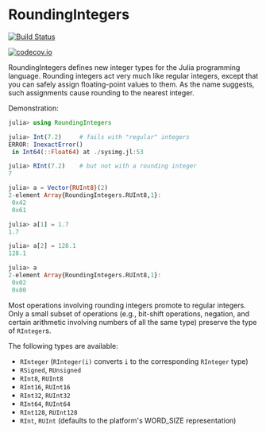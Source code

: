 # RoundingIntegers

[![Build Status](https://travis-ci.org/JuliaMath/RoundingIntegers.jl.svg?branch=master)](https://travis-ci.org/JuliaMath/RoundingIntegers.jl)

[![codecov.io](http://codecov.io/github/JuliaMath/RoundingIntegers.jl/coverage.svg?branch=master)](http://codecov.io/github/JuliaMath/RoundingIntegers.jl?branch=master)

RoundingIntegers defines new integer types for the Julia programming
language. Rounding integers act very much like regular integers,
except that you can safely assign floating-point values to them. As the name
suggests, such assignments cause rounding to the nearest integer.

Demonstration:
```julia
julia> using RoundingIntegers

julia> Int(7.2)     # fails with "regular" integers
ERROR: InexactError()
 in Int64(::Float64) at ./sysimg.jl:53

julia> RInt(7.2)    # but not with a rounding integer
7

julia> a = Vector{RUInt8}(2)
2-element Array{RoundingIntegers.RUInt8,1}:
 0x42
 0x61

julia> a[1] = 1.7
1.7

julia> a[2] = 128.1
128.1

julia> a
2-element Array{RoundingIntegers.RUInt8,1}:
 0x02
 0x80
```

Most operations involving rounding integers promote to regular
integers. Only a small subset of operations (e.g., bit-shift operations,
negation, and certain arithmetic involving numbers of all the same
type) preserve the type of `RInteger`s.

The following types are available:
- `RInteger` (`RInteger(i)` converts `i` to the corresponding `RInteger` type)
- `RSigned`, `RUnsigned`
- `RInt8`, `RUInt8`
- `RInt16`, `RUInt16`
- `RInt32`, `RUInt32`
- `RInt64`, `RUInt64`
- `RInt128`, `RUInt128`
- `RInt`, `RUInt` (defaults to the platform's WORD_SIZE representation)
